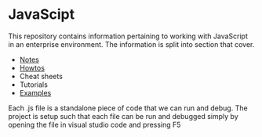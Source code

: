 # JavaScipt

This repository contains information pertaining to working with JavaScript in an enterprise environment. The information is split into section that cover.

* [Notes](./docs/notes/README.MD) 
* [Howtos](./docs/howtos/README.MD)
* Cheat sheets
* Tutorials
* [Examples](./docs/examples/README.MD)



Each .js file is a standalone piece of code that we can run and debug. The project is setup such that each file can be run and debugged simply by opening the file in visual studio code and pressing F5
